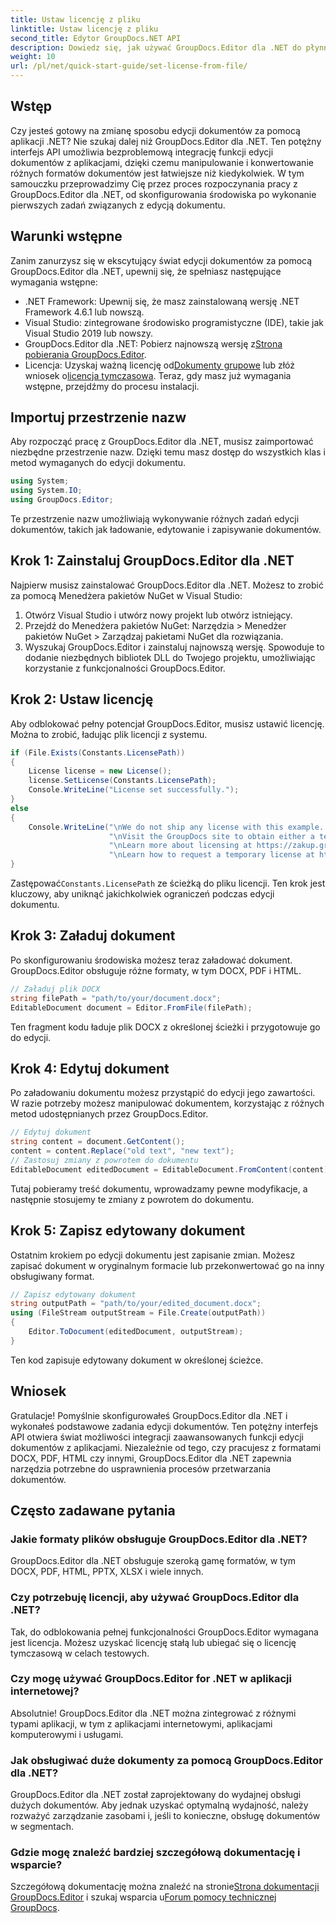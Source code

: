 ```yaml
---
title: Ustaw licencję z pliku
linktitle: Ustaw licencję z pliku
second_title: Edytor GroupDocs.NET API
description: Dowiedz się, jak używać GroupDocs.Editor dla .NET do płynnej edycji dokumentów w aplikacjach. Zawiera przewodnik krok po kroku, wskazówki i często zadawane pytania.
weight: 10
url: /pl/net/quick-start-guide/set-license-from-file/
---
```

## Wstęp
Czy jesteś gotowy na zmianę sposobu edycji dokumentów za pomocą aplikacji .NET? Nie szukaj dalej niż GroupDocs.Editor dla .NET. Ten potężny interfejs API umożliwia bezproblemową integrację funkcji edycji dokumentów z aplikacjami, dzięki czemu manipulowanie i konwertowanie różnych formatów dokumentów jest łatwiejsze niż kiedykolwiek. W tym samouczku przeprowadzimy Cię przez proces rozpoczynania pracy z GroupDocs.Editor dla .NET, od skonfigurowania środowiska po wykonanie pierwszych zadań związanych z edycją dokumentu.
## Warunki wstępne
Zanim zanurzysz się w ekscytujący świat edycji dokumentów za pomocą GroupDocs.Editor dla .NET, upewnij się, że spełniasz następujące wymagania wstępne:
- .NET Framework: Upewnij się, że masz zainstalowaną wersję .NET Framework 4.6.1 lub nowszą.
- Visual Studio: zintegrowane środowisko programistyczne (IDE), takie jak Visual Studio 2019 lub nowszy.
-  GroupDocs.Editor dla .NET: Pobierz najnowszą wersję z[Strona pobierania GroupDocs.Editor](https://releases.groupdocs.com/editor/net/).
-  Licencja: Uzyskaj ważną licencję od[Dokumenty grupowe](https://purchase.groupdocs.com/buy) lub złóż wniosek o[licencja tymczasowa](https://purchase.groupdocs.com/temporary-license/).
Teraz, gdy masz już wymagania wstępne, przejdźmy do procesu instalacji.
## Importuj przestrzenie nazw
Aby rozpocząć pracę z GroupDocs.Editor dla .NET, musisz zaimportować niezbędne przestrzenie nazw. Dzięki temu masz dostęp do wszystkich klas i metod wymaganych do edycji dokumentu.
```csharp
using System;
using System.IO;
using GroupDocs.Editor;
```
Te przestrzenie nazw umożliwiają wykonywanie różnych zadań edycji dokumentów, takich jak ładowanie, edytowanie i zapisywanie dokumentów.
## Krok 1: Zainstaluj GroupDocs.Editor dla .NET
Najpierw musisz zainstalować GroupDocs.Editor dla .NET. Możesz to zrobić za pomocą Menedżera pakietów NuGet w Visual Studio:
1. Otwórz Visual Studio i utwórz nowy projekt lub otwórz istniejący.
2. Przejdź do Menedżera pakietów NuGet: Narzędzia > Menedżer pakietów NuGet > Zarządzaj pakietami NuGet dla rozwiązania.
3. Wyszukaj GroupDocs.Editor i zainstaluj najnowszą wersję.
Spowoduje to dodanie niezbędnych bibliotek DLL do Twojego projektu, umożliwiając korzystanie z funkcjonalności GroupDocs.Editor.
## Krok 2: Ustaw licencję
Aby odblokować pełny potencjał GroupDocs.Editor, musisz ustawić licencję. Można to zrobić, ładując plik licencji z systemu.
```csharp
if (File.Exists(Constants.LicensePath))
{
    License license = new License();
    license.SetLicense(Constants.LicensePath);
    Console.WriteLine("License set successfully.");
}
else
{
    Console.WriteLine("\nWe do not ship any license with this example. " +
                      "\nVisit the GroupDocs site to obtain either a temporary or permanent license. " +
                      "\nLearn more about licensing at https://zakup.groupdocs.com/faqs/licensing. " +
                      "\nLearn how to request a temporary license at https://zakup.groupdocs.com/tymczasowa-licencja.”);
}
```
 Zastępować`Constants.LicensePath` ze ścieżką do pliku licencji. Ten krok jest kluczowy, aby uniknąć jakichkolwiek ograniczeń podczas edycji dokumentu. 
## Krok 3: Załaduj dokument
Po skonfigurowaniu środowiska możesz teraz załadować dokument. GroupDocs.Editor obsługuje różne formaty, w tym DOCX, PDF i HTML.
```csharp
// Załaduj plik DOCX
string filePath = "path/to/your/document.docx";
EditableDocument document = Editor.FromFile(filePath);
```
Ten fragment kodu ładuje plik DOCX z określonej ścieżki i przygotowuje go do edycji.
## Krok 4: Edytuj dokument
Po załadowaniu dokumentu możesz przystąpić do edycji jego zawartości. W razie potrzeby możesz manipulować dokumentem, korzystając z różnych metod udostępnianych przez GroupDocs.Editor.
```csharp
// Edytuj dokument
string content = document.GetContent();
content = content.Replace("old text", "new text");
// Zastosuj zmiany z powrotem do dokumentu
EditableDocument editedDocument = EditableDocument.FromContent(content);
```
Tutaj pobieramy treść dokumentu, wprowadzamy pewne modyfikacje, a następnie stosujemy te zmiany z powrotem do dokumentu.
## Krok 5: Zapisz edytowany dokument
Ostatnim krokiem po edycji dokumentu jest zapisanie zmian. Możesz zapisać dokument w oryginalnym formacie lub przekonwertować go na inny obsługiwany format.
```csharp
// Zapisz edytowany dokument
string outputPath = "path/to/your/edited_document.docx";
using (FileStream outputStream = File.Create(outputPath))
{
    Editor.ToDocument(editedDocument, outputStream);
}
```
Ten kod zapisuje edytowany dokument w określonej ścieżce.
## Wniosek
Gratulacje! Pomyślnie skonfigurowałeś GroupDocs.Editor dla .NET i wykonałeś podstawowe zadania edycji dokumentów. Ten potężny interfejs API otwiera świat możliwości integracji zaawansowanych funkcji edycji dokumentów z aplikacjami. Niezależnie od tego, czy pracujesz z formatami DOCX, PDF, HTML czy innymi, GroupDocs.Editor dla .NET zapewnia narzędzia potrzebne do usprawnienia procesów przetwarzania dokumentów.
## Często zadawane pytania
### Jakie formaty plików obsługuje GroupDocs.Editor dla .NET?
GroupDocs.Editor dla .NET obsługuje szeroką gamę formatów, w tym DOCX, PDF, HTML, PPTX, XLSX i wiele innych.
### Czy potrzebuję licencji, aby używać GroupDocs.Editor dla .NET?
Tak, do odblokowania pełnej funkcjonalności GroupDocs.Editor wymagana jest licencja. Możesz uzyskać licencję stałą lub ubiegać się o licencję tymczasową w celach testowych.
### Czy mogę używać GroupDocs.Editor for .NET w aplikacji internetowej?
Absolutnie! GroupDocs.Editor dla .NET można zintegrować z różnymi typami aplikacji, w tym z aplikacjami internetowymi, aplikacjami komputerowymi i usługami.
### Jak obsługiwać duże dokumenty za pomocą GroupDocs.Editor dla .NET?
GroupDocs.Editor dla .NET został zaprojektowany do wydajnej obsługi dużych dokumentów. Aby jednak uzyskać optymalną wydajność, należy rozważyć zarządzanie zasobami i, jeśli to konieczne, obsługę dokumentów w segmentach.
### Gdzie mogę znaleźć bardziej szczegółową dokumentację i wsparcie?
 Szczegółową dokumentację można znaleźć na stronie[Strona dokumentacji GroupDocs.Editor](https://tutorials.groupdocs.com/editor/net/) i szukaj wsparcia u[Forum pomocy technicznej GroupDocs](https://forum.groupdocs.com/c/editor/20).
